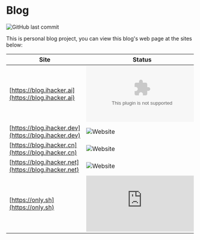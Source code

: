 # Blog

![GitHub last commit](https://img.shields.io/github/last-commit/best/blog)

This is personal blog project, you can view this blog's web page at the sites below:

| Site                                                 | Status                                                       | Safety                                                       |
| ---------------------------------------------------- | ------------------------------------------------------------ | ------------------------------------------------------------ |
| [https://blog.ihacker.ai](https://blog.ihacker.ai)   | ![Website](https://img.shields.io/website/https/blog.ihacker.ai) | ![Chromium HSTS preload](https://img.shields.io/hsts/preload/ihacker.ai) |
| [https://blog.ihacker.dev](https://blog.ihacker.dev) | ![Website](https://img.shields.io/website/https/blog.ihacker.dev) | ![Chromium HSTS preload](https://img.shields.io/hsts/preload/ihacker.dev) |
| [https://blog.ihacker.cn](https://blog.ihacker.cn)   | ![Website](https://img.shields.io/website/https/blog.ihacker.cn) | ![Chromium HSTS preload](https://img.shields.io/hsts/preload/ihacker.cn) |
| [https://blog.ihacker.net](https://blog.ihacker.net) | ![Website](https://img.shields.io/website/https/blog.ihacker.net) | ![Chromium HSTS preload](https://img.shields.io/hsts/preload/ihacker.net) |
| [https://only.sh](https://only.sh)                   | ![Website](https://img.shields.io/website/https/only.sh)     | ![Chromium HSTS preload](https://img.shields.io/hsts/preload/only.sh) |

